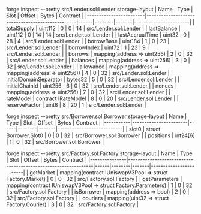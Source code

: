 forge inspect --pretty src/Lender.sol:Lender storage-layout
| Name                   | Type                                            | Slot | Offset | Bytes | Contract              |
|------------------------|-------------------------------------------------|------|--------|-------|-----------------------|
| totalSupply            | uint112                                         | 0    | 0      | 14    | src/Lender.sol:Lender |
| lastBalance            | uint112                                         | 0    | 14     | 14    | src/Lender.sol:Lender |
| lastAccrualTime        | uint32                                          | 0    | 28     | 4     | src/Lender.sol:Lender |
| borrowBase             | uint184                                         | 1    | 0      | 23    | src/Lender.sol:Lender |
| borrowIndex            | uint72                                          | 1    | 23     | 9     | src/Lender.sol:Lender |
| borrows                | mapping(address => uint256)                     | 2    | 0      | 32    | src/Lender.sol:Lender |
| balances               | mapping(address => uint256)                     | 3    | 0      | 32    | src/Lender.sol:Lender |
| allowance              | mapping(address => mapping(address => uint256)) | 4    | 0      | 32    | src/Lender.sol:Lender |
| initialDomainSeparator | bytes32                                         | 5    | 0      | 32    | src/Lender.sol:Lender |
| initialChainId         | uint256                                         | 6    | 0      | 32    | src/Lender.sol:Lender |
| nonces                 | mapping(address => uint256)                     | 7    | 0      | 32    | src/Lender.sol:Lender |
| rateModel              | contract IRateModel                             | 8    | 0      | 20    | src/Lender.sol:Lender |
| reserveFactor          | uint8                                           | 8    | 20     | 1     | src/Lender.sol:Lender |

forge inspect --pretty src/Borrower.sol:Borrower storage-layout
| Name      | Type                  | Slot | Offset | Bytes | Contract                  |
|-----------|-----------------------|------|--------|-------|---------------------------|
| slot0     | struct Borrower.Slot0 | 0    | 0      | 32    | src/Borrower.sol:Borrower |
| positions | int24[6]              | 1    | 0      | 32    | src/Borrower.sol:Borrower |

forge inspect --pretty src/Factory.sol:Factory storage-layout
| Name          | Type                                                          | Slot | Offset | Bytes | Contract                |
|---------------|---------------------------------------------------------------|------|--------|-------|-------------------------|
| getMarket     | mapping(contract IUniswapV3Pool => struct Factory.Market)     | 0    | 0      | 32    | src/Factory.sol:Factory |
| getParameters | mapping(contract IUniswapV3Pool => struct Factory.Parameters) | 1    | 0      | 32    | src/Factory.sol:Factory |
| isBorrower    | mapping(address => bool)                                      | 2    | 0      | 32    | src/Factory.sol:Factory |
| couriers      | mapping(uint32 => struct Factory.Courier)                     | 3    | 0      | 32    | src/Factory.sol:Factory |

